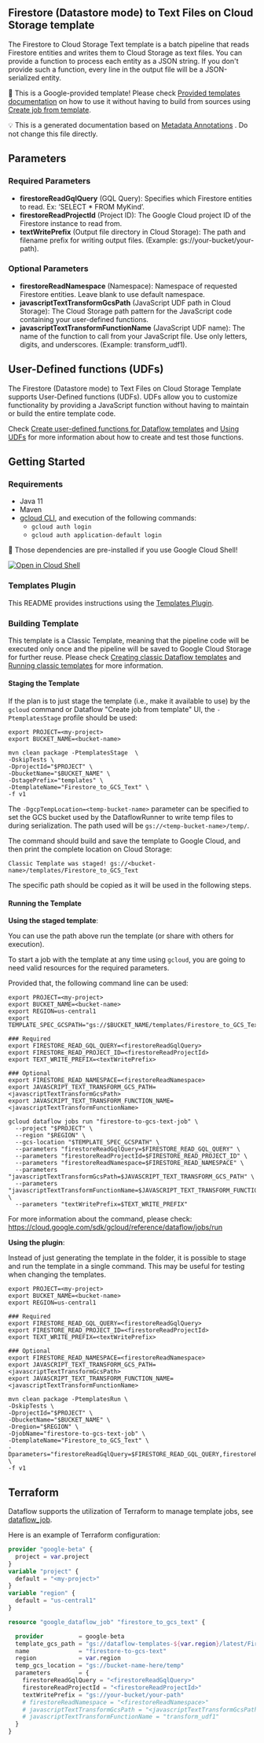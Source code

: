 
Firestore (Datastore mode) to Text Files on Cloud Storage template
---
The Firestore to Cloud Storage Text template is a batch pipeline that reads
Firestore entities and writes them to Cloud Storage as text files. You can
provide a function to process each entity as a JSON string. If you don't provide
such a function, every line in the output file will be a JSON-serialized entity.


:memo: This is a Google-provided template! Please
check [Provided templates documentation](https://cloud.google.com/dataflow/docs/guides/templates/provided/firestore-to-cloud-storage)
on how to use it without having to build from sources using [Create job from template](https://console.cloud.google.com/dataflow/createjob?template=Firestore_to_GCS_Text).

:bulb: This is a generated documentation based
on [Metadata Annotations](https://github.com/GoogleCloudPlatform/DataflowTemplates#metadata-annotations)
. Do not change this file directly.

## Parameters

### Required Parameters

* **firestoreReadGqlQuery** (GQL Query): Specifies which Firestore entities to read. Ex: ‘SELECT * FROM MyKind’.
* **firestoreReadProjectId** (Project ID): The Google Cloud project ID of the Firestore instance to read from.
* **textWritePrefix** (Output file directory in Cloud Storage): The path and filename prefix for writing output files. (Example: gs://your-bucket/your-path).

### Optional Parameters

* **firestoreReadNamespace** (Namespace): Namespace of requested Firestore entities. Leave blank to use default namespace.
* **javascriptTextTransformGcsPath** (JavaScript UDF path in Cloud Storage): The Cloud Storage path pattern for the JavaScript code containing your user-defined functions.
* **javascriptTextTransformFunctionName** (JavaScript UDF name): The name of the function to call from your JavaScript file. Use only letters, digits, and underscores. (Example: transform_udf1).


## User-Defined functions (UDFs)

The Firestore (Datastore mode) to Text Files on Cloud Storage Template supports User-Defined functions (UDFs).
UDFs allow you to customize functionality by providing a JavaScript function
without having to maintain or build the entire template code.

Check [Create user-defined functions for Dataflow templates](https://cloud.google.com/dataflow/docs/guides/templates/create-template-udf)
and [Using UDFs](https://github.com/GoogleCloudPlatform/DataflowTemplates#using-udfs)
for more information about how to create and test those functions.


## Getting Started

### Requirements

* Java 11
* Maven
* [gcloud CLI](https://cloud.google.com/sdk/gcloud), and execution of the
  following commands:
  * `gcloud auth login`
  * `gcloud auth application-default login`

:star2: Those dependencies are pre-installed if you use Google Cloud Shell!

[![Open in Cloud Shell](http://gstatic.com/cloudssh/images/open-btn.svg)](https://console.cloud.google.com/cloudshell/editor?cloudshell_git_repo=https%3A%2F%2Fgithub.com%2FGoogleCloudPlatform%2FDataflowTemplates.git&cloudshell_open_in_editor=v1/src/main/java/com/google/cloud/teleport/templates/DatastoreToText.java)

### Templates Plugin

This README provides instructions using
the [Templates Plugin](https://github.com/GoogleCloudPlatform/DataflowTemplates#templates-plugin). 

### Building Template

This template is a Classic Template, meaning that the pipeline code will be
executed only once and the pipeline will be saved to Google Cloud Storage for
further reuse. Please check [Creating classic Dataflow templates](https://cloud.google.com/dataflow/docs/guides/templates/creating-templates)
and [Running classic templates](https://cloud.google.com/dataflow/docs/guides/templates/running-templates)
for more information.

#### Staging the Template

If the plan is to just stage the template (i.e., make it available to use) by
the `gcloud` command or Dataflow "Create job from template" UI,
the `-PtemplatesStage` profile should be used:

```shell
export PROJECT=<my-project>
export BUCKET_NAME=<bucket-name>

mvn clean package -PtemplatesStage  \
-DskipTests \
-DprojectId="$PROJECT" \
-DbucketName="$BUCKET_NAME" \
-DstagePrefix="templates" \
-DtemplateName="Firestore_to_GCS_Text" \
-f v1
```

The `-DgcpTempLocation=<temp-bucket-name>` parameter can be specified to set the GCS bucket used by the DataflowRunner to write
temp files to during serialization. The path used will be `gs://<temp-bucket-name>/temp/`.

The command should build and save the template to Google Cloud, and then print
the complete location on Cloud Storage:

```
Classic Template was staged! gs://<bucket-name>/templates/Firestore_to_GCS_Text
```

The specific path should be copied as it will be used in the following steps.

#### Running the Template

**Using the staged template**:

You can use the path above run the template (or share with others for execution).

To start a job with the template at any time using `gcloud`, you are going to
need valid resources for the required parameters.

Provided that, the following command line can be used:

```shell
export PROJECT=<my-project>
export BUCKET_NAME=<bucket-name>
export REGION=us-central1
export TEMPLATE_SPEC_GCSPATH="gs://$BUCKET_NAME/templates/Firestore_to_GCS_Text"

### Required
export FIRESTORE_READ_GQL_QUERY=<firestoreReadGqlQuery>
export FIRESTORE_READ_PROJECT_ID=<firestoreReadProjectId>
export TEXT_WRITE_PREFIX=<textWritePrefix>

### Optional
export FIRESTORE_READ_NAMESPACE=<firestoreReadNamespace>
export JAVASCRIPT_TEXT_TRANSFORM_GCS_PATH=<javascriptTextTransformGcsPath>
export JAVASCRIPT_TEXT_TRANSFORM_FUNCTION_NAME=<javascriptTextTransformFunctionName>

gcloud dataflow jobs run "firestore-to-gcs-text-job" \
  --project "$PROJECT" \
  --region "$REGION" \
  --gcs-location "$TEMPLATE_SPEC_GCSPATH" \
  --parameters "firestoreReadGqlQuery=$FIRESTORE_READ_GQL_QUERY" \
  --parameters "firestoreReadProjectId=$FIRESTORE_READ_PROJECT_ID" \
  --parameters "firestoreReadNamespace=$FIRESTORE_READ_NAMESPACE" \
  --parameters "javascriptTextTransformGcsPath=$JAVASCRIPT_TEXT_TRANSFORM_GCS_PATH" \
  --parameters "javascriptTextTransformFunctionName=$JAVASCRIPT_TEXT_TRANSFORM_FUNCTION_NAME" \
  --parameters "textWritePrefix=$TEXT_WRITE_PREFIX"
```

For more information about the command, please check:
https://cloud.google.com/sdk/gcloud/reference/dataflow/jobs/run


**Using the plugin**:

Instead of just generating the template in the folder, it is possible to stage
and run the template in a single command. This may be useful for testing when
changing the templates.

```shell
export PROJECT=<my-project>
export BUCKET_NAME=<bucket-name>
export REGION=us-central1

### Required
export FIRESTORE_READ_GQL_QUERY=<firestoreReadGqlQuery>
export FIRESTORE_READ_PROJECT_ID=<firestoreReadProjectId>
export TEXT_WRITE_PREFIX=<textWritePrefix>

### Optional
export FIRESTORE_READ_NAMESPACE=<firestoreReadNamespace>
export JAVASCRIPT_TEXT_TRANSFORM_GCS_PATH=<javascriptTextTransformGcsPath>
export JAVASCRIPT_TEXT_TRANSFORM_FUNCTION_NAME=<javascriptTextTransformFunctionName>

mvn clean package -PtemplatesRun \
-DskipTests \
-DprojectId="$PROJECT" \
-DbucketName="$BUCKET_NAME" \
-Dregion="$REGION" \
-DjobName="firestore-to-gcs-text-job" \
-DtemplateName="Firestore_to_GCS_Text" \
-Dparameters="firestoreReadGqlQuery=$FIRESTORE_READ_GQL_QUERY,firestoreReadProjectId=$FIRESTORE_READ_PROJECT_ID,firestoreReadNamespace=$FIRESTORE_READ_NAMESPACE,javascriptTextTransformGcsPath=$JAVASCRIPT_TEXT_TRANSFORM_GCS_PATH,javascriptTextTransformFunctionName=$JAVASCRIPT_TEXT_TRANSFORM_FUNCTION_NAME,textWritePrefix=$TEXT_WRITE_PREFIX" \
-f v1
```

## Terraform

Dataflow supports the utilization of Terraform to manage template jobs,
see [dataflow_job](https://registry.terraform.io/providers/hashicorp/google/latest/docs/resources/dataflow_job).

Here is an example of Terraform configuration:


```terraform
provider "google-beta" {
  project = var.project
}
variable "project" {
  default = "<my-project>"
}
variable "region" {
  default = "us-central1"
}

resource "google_dataflow_job" "firestore_to_gcs_text" {

  provider          = google-beta
  template_gcs_path = "gs://dataflow-templates-${var.region}/latest/Firestore_to_GCS_Text"
  name              = "firestore-to-gcs-text"
  region            = var.region
  temp_gcs_location = "gs://bucket-name-here/temp"
  parameters        = {
    firestoreReadGqlQuery = "<firestoreReadGqlQuery>"
    firestoreReadProjectId = "<firestoreReadProjectId>"
    textWritePrefix = "gs://your-bucket/your-path"
    # firestoreReadNamespace = "<firestoreReadNamespace>"
    # javascriptTextTransformGcsPath = "<javascriptTextTransformGcsPath>"
    # javascriptTextTransformFunctionName = "transform_udf1"
  }
}
```
